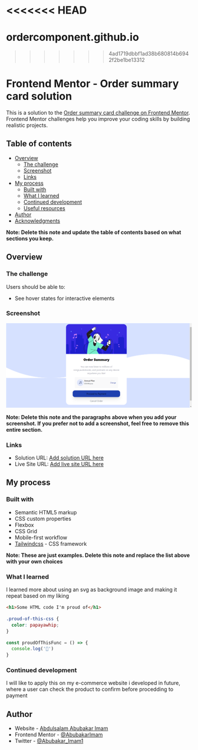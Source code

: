 <<<<<<< HEAD
=======
# ordercomponent.github.io
>>>>>>> 4ad1719dbbf1ad38b680814b6942f2be1be13312
# Frontend Mentor - Order summary card solution

This is a solution to the [Order summary card challenge on Frontend Mentor](https://www.frontendmentor.io/challenges/order-summary-component-QlPmajDUj). Frontend Mentor challenges help you improve your coding skills by building realistic projects. 

## Table of contents

- [Overview](#overview)
  - [The challenge](#the-challenge)
  - [Screenshot](#screenshot)
  - [Links](#links)
- [My process](#my-process)
  - [Built with](#built-with)
  - [What I learned](#what-i-learned)
  - [Continued development](#continued-development)
  - [Useful resources](#useful-resources)
- [Author](#author)
- [Acknowledgments](#acknowledgments)

**Note: Delete this note and update the table of contents based on what sections you keep.**

## Overview

### The challenge

Users should be able to:

- See hover states for interactive elements

### Screenshot

![my screenshot](./images/screenshot.png)

**Note: Delete this note and the paragraphs above when you add your screenshot. If you prefer not to add a screenshot, feel free to remove this entire section.**

### Links

- Solution URL: [Add solution URL here](https://your-solution-url.com)
- Live Site URL: [Add live site URL here](https://your-live-site-url.com)

## My process

### Built with

- Semantic HTML5 markup
- CSS custom properties
- Flexbox
- CSS Grid
- Mobile-first workflow
- [Tailwindcss](https://tailwindcss.com/) - CSS framework

**Note: These are just examples. Delete this note and replace the list above with your own choices**

### What I learned

I learned more about using an svg as background image and making it repeat based on my liking

```html
<h1>Some HTML code I'm proud of</h1>
```
```css
.proud-of-this-css {
  color: papayawhip;
}
```
```js
const proudOfThisFunc = () => {
  console.log('🎉')
}
```


### Continued development

I will like to apply this on my e-commerce website i developed in future, where a user can check the product to confirm before procedding to payment

## Author

- Website - [Abdulsalam Abubakar Imam](https://www.abubakarimam.github.io)
- Frontend Mentor - [@AbubakarImam](https://www.frontendmentor.io/profile/AbubakarImam)
- Twitter - [@Abubakar_Imam1](https://www.twitter.com/Abubakar_Imam1)





